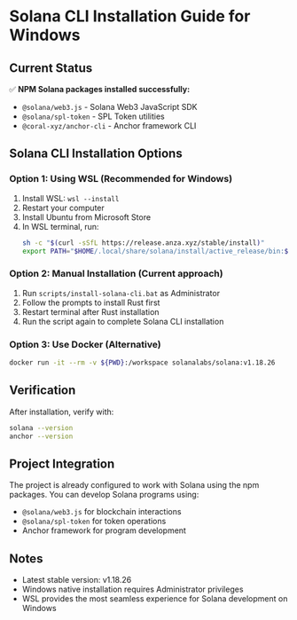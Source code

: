 # Solana CLI Installation Guide for Windows

## Current Status
✅ **NPM Solana packages installed successfully:**
- `@solana/web3.js` - Solana Web3 JavaScript SDK
- `@solana/spl-token` - SPL Token utilities
- `@coral-xyz/anchor-cli` - Anchor framework CLI

## Solana CLI Installation Options

### Option 1: Using WSL (Recommended for Windows)
1. Install WSL: `wsl --install`
2. Restart your computer
3. Install Ubuntu from Microsoft Store
4. In WSL terminal, run:
   ```bash
   sh -c "$(curl -sSfL https://release.anza.xyz/stable/install)"
   export PATH="$HOME/.local/share/solana/install/active_release/bin:$PATH"
   ```

### Option 2: Manual Installation (Current approach)
1. Run `scripts/install-solana-cli.bat` as Administrator
2. Follow the prompts to install Rust first
3. Restart terminal after Rust installation
4. Run the script again to complete Solana CLI installation

### Option 3: Use Docker (Alternative)
```bash
docker run -it --rm -v ${PWD}:/workspace solanalabs/solana:v1.18.26
```

## Verification
After installation, verify with:
```bash
solana --version
anchor --version
```

## Project Integration
The project is already configured to work with Solana using the npm packages. You can develop Solana programs using:
- `@solana/web3.js` for blockchain interactions
- `@solana/spl-token` for token operations
- Anchor framework for program development

## Notes
- Latest stable version: v1.18.26
- Windows native installation requires Administrator privileges
- WSL provides the most seamless experience for Solana development on Windows
